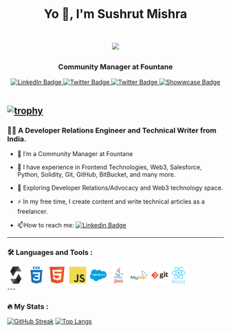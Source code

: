 <h1 align="center">Yo 👋, I'm Sushrut Mishra<h1> 
  
<div id="header" align="center">
  <img src="https://media.giphy.com/media/M9gbBd9nbDrOTu1Mqx/giphy.gif" width="100"/>
</div>

<h3 align="center">Community Manager at Fountane</h3>
  
<div id="badges" align="center">
  <a href="https://linkedin.com/in/sushrutkm">
  <img src="https://img.shields.io/badge/LinkedIn-blue?style=for-the-badge&logo=linkedin&logoColor=white" alt="LinkedIn Badge"/>
  </a>
  <a href="https://twitter.com/sushrutkm">
  <img src="https://img.shields.io/badge/Twitter-blue?style=for-the-badge&logo=twitter&logoColor=white" alt="Twitter Badge"/>
  </a>
  <a href="https://sushrutkm.hashnode.dev/">
  <img src="https://img.shields.io/badge/Hashnode-blue?style=for-the-badge&logo=Hashnode&logoColor=white" alt="Twitter Badge"/>
  </a>
  <a href="https://www.showwcase.com/sushrutm">
  <img src="https://img.shields.io/badge/Showwcase-blue?style=for-the-badge&logo=showwcase&logoColor=white" alt="Showwcase Badge"/>
  </a>
</div>

<div id="badges" align="center">
<img src="https://komarev.com/ghpvc/?username=your-github-username&style=flat-square&color=blue" alt=""/>
</div>

[![trophy](https://github-profile-trophy.vercel.app/?username=ryo-ma)](https://github.com/sushrutmishra27/github-profile-trophy)
---

### :man_technologist: A Developer Relations Engineer and Technical Writer from India.
- :telescope: I’m a Community Manager at Fountane 
  
- 📇 I have experience in Frontend Technologies, Web3, Salesforce, Python, Solidity, Git, GitHub, BitBucket, and many more.

- :seedling: Exploring Developer Relations/Advocacy and Web3 technology space.

- :zap: In my free time, I create content and write technical articles as a freelancer.

- :mailbox:How to reach me: [![Linkedin Badge](https://img.shields.io/badge/Sushrut-Hi-red)](https://sushrut.carrd.co)
  
---

### :hammer_and_wrench: Languages and Tools :
<div>
  <img src="https://github.com/devicons/devicon/blob/master/icons/solidity/solidity-original.svg" title="JavaScript" alt="JavaScript" width="40" height="40"/>&nbsp;
  <img src="https://github.com/devicons/devicon/blob/master/icons/css3/css3-plain-wordmark.svg"  title="CSS3" alt="CSS" width="40" height="40"/>&nbsp;
  <img src="https://github.com/devicons/devicon/blob/master/icons/html5/html5-original.svg" title="HTML5" alt="HTML" width="40" height="40"/>&nbsp;
  <img src="https://github.com/devicons/devicon/blob/master/icons/javascript/javascript-original.svg" title="JavaScript" alt="JavaScript" width="40" height="40"/>&nbsp;
  <img src="https://github.com/devicons/devicon/blob/master/icons/salesforce/salesforce-original.svg" title="React" alt="React" width="40" height="40"/>&nbsp;
  <img src="https://github.com/devicons/devicon/blob/master/icons/java/java-original-wordmark.svg" title="Java" alt="Java" width="40" height="40"/>&nbsp;
  <img src="https://github.com/devicons/devicon/blob/master/icons/mysql/mysql-original-wordmark.svg" title="MySQL"  alt="MySQL" width="40" height="40"/>&nbsp;
  <img src="https://github.com/devicons/devicon/blob/master/icons/git/git-original-wordmark.svg" title="Git" **alt="Git" width="40" height="40"/>
  <img src="https://github.com/devicons/devicon/blob/master/icons/react/react-original-wordmark.svg" title="React" alt="React" width="40" height="40"/>&nbsp;
</div>
--- 

### :fire: My Stats :
  [![GitHub Streak](http://github-readme-streak-stats.herokuapp.com?user=sushrutmishra27&theme=dark&background=000000)](https://git.io/streak-stats)
  [![Top Langs](https://github-readme-stats.vercel.app/api/top-langs/?username=sushrutmishra27)](https://github.com/anuraghazra/github-readme-stats)
